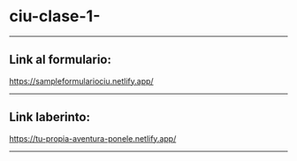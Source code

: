 # ciu-clase-1-

<hr>

## Link al formulario:


  https://sampleformulariociu.netlify.app/
  
<hr>
  
## Link laberinto:
  https://tu-propia-aventura-ponele.netlify.app/
   
<hr>
